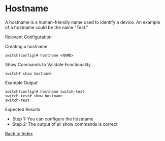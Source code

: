 # Hostname

A hostname is a human-friendly name used to identify a device. An example of a hostname could be the name "Test."

Relevant Configuration

Creating a hostname

```
switch(config)# hostname <NAME>
```

Show Commands to Validate Functionality

```
switch# show hostname
```

Example Output

```
switch(config)# hostname switch-test
switch-test# show hostname
switch-test
```

Expected Results

* Step 1: You can configure the hostname
* Step 2: The output of all show commands is correct

[Back to Index](index.md)
